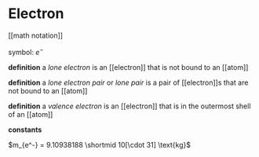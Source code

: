 # Electron

[[math notation]]

symbol: $e^-$

**definition** a _lone electron_ is an [[electron]] that is not bound to an [[atom]]

**definition** a _lone electron pair_ or _lone pair_ is a pair of [[electron]]s that are not bound to an [[atom]]

**definition** a _valence electron_ is an [[electron]] that is in the outermost shell of an [[atom]]

**constants**

$m_{e^-} = 9.10938188 \shortmid 10[\cdot 31] \text{kg}$
